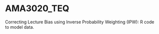 # AMA3020_TEQ
Correcting Lecture Bias using Inverse Probability Weighting (IPW): R code to model data.
